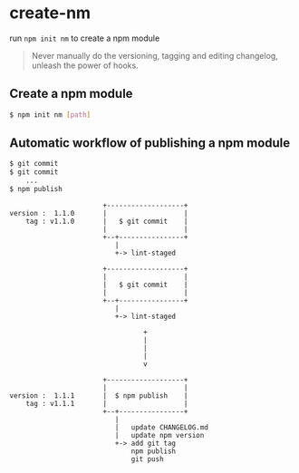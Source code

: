 # create-nm

run `npm init nm` to create a npm module

> Never manually do the versioning, tagging and editing changelog, unleash the power of hooks.

## Create a npm module

```bash
$ npm init nm [path]
```

## Automatic workflow of publishing a npm module

```bash
$ git commit
$ git commit
    ...
$ npm publish
```

```
                       +-------------------+
version :  1.1.0       |                   |
    tag : v1.1.0       |   $ git commit    |
                       |                   |
                       +--+----------------+
                          |
                          +-> lint-staged

                       +-------------------+
                       |                   |
                       |   $ git commit    |
                       |                   |
                       +--+----------------+
                          |
                          +-> lint-staged

                                 +
                                 |
                                 |
                                 |
                                 v

                       +-------------------+
                       |                   |
version :  1.1.1       |  $ npm publish    |
    tag : v1.1.1       |                   |
                       +--+----------------+
                          |
                          |   update CHANGELOG.md
                          |   update npm version
                          +-> add git tag
                              npm publish
                              git push
```
